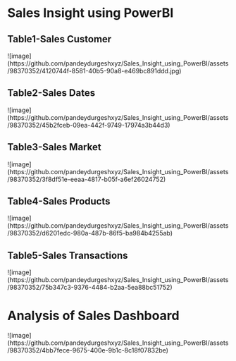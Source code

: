 <h1>Sales Insight using PowerBI</h1>

<h2>Table1-Sales Customer</h2>
![image](https://github.com/pandeydurgeshxyz/Sales_Insight_using_PowerBI/assets/98370352/4120744f-8581-40b5-90a8-e469bc891ddd.jpg)

<h2>Table2-Sales Dates</h2>
![image](https://github.com/pandeydurgeshxyz/Sales_Insight_using_PowerBI/assets/98370352/45b2fceb-09ea-442f-9749-17974a3b44d3)

<h2>Table3-Sales Market</h2>
![image](https://github.com/pandeydurgeshxyz/Sales_Insight_using_PowerBI/assets/98370352/3f8df51e-eeaa-4817-b05f-a6ef26024752)

<h2>Table4-Sales Products</h2>
![image](https://github.com/pandeydurgeshxyz/Sales_Insight_using_PowerBI/assets/98370352/d6201edc-980a-487b-86f5-ba984b4255ab)

<h2>Table5-Sales Transactions</h2>
![image](https://github.com/pandeydurgeshxyz/Sales_Insight_using_PowerBI/assets/98370352/75b347c3-9376-4484-b2aa-5ea88bc51752)

<h1>Analysis of Sales Dashboard</h1>
![image](https://github.com/pandeydurgeshxyz/Sales_Insight_using_PowerBI/assets/98370352/4bb7fece-9675-400e-9b1c-8c18f07832be)






